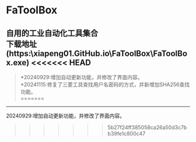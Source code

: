 # FaToolBox<br>
自用的工业自动化工具集合<br>
下载地址(https:\\xiapeng01.GitHub.io\FaToolBox\FaToolBox.exe)
<<<<<<< HEAD
---
> *20240929:增加自动更新功能，并修改了界面内容。<br>
> *20241115:修复了三菱工具查找用户名密码的方式，并新增加SHA256查找功能。<br>
=======
------------------------------------------------
20240929:增加自动更新功能，并修改了界面内容。<br>
>>>>>>> 5b27f24ff385058ca26a50d3c7bb39fe1c800c47
